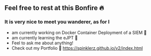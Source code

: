 ## Feel free to rest at this Bonfire 🔥



### It is very nice to meet you wanderer, as for I 

* am currently working on Docker Container Deployment of a SIEM 💼
* am currently learning the eJPT 📖
* Feel to ask me about anything!
* Check out my Portfolio 🙌 https://spinklerz.github.io/v2/index.html
